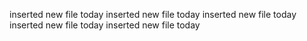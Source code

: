 inserted new file today
inserted new file today
inserted new file today
inserted new file today
inserted new file today
